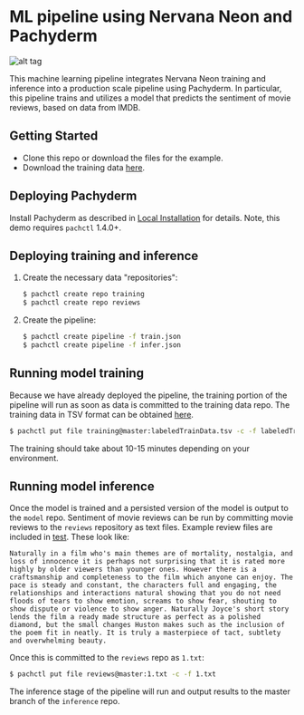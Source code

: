 # ML pipeline using Nervana Neon and Pachyderm

![alt tag](pipeline.jpg)

This machine learning pipeline integrates Nervana Neon training and inference into a production scale pipeline using Pachyderm.  In particular, this pipeline trains and utilizes a model that predicts the sentiment of movie reviews, based on data from IMDB.

## Getting Started

- Clone this repo or download the files for the example.
- Download the training data [here](https://s3-us-west-2.amazonaws.com/wokshop-example-data/labeledTrainData.tsv).

## Deploying Pachyderm

Install Pachyderm as described in [Local Installation](https://docs.pachyderm.com/latest/getting_started/local_installation/) for details. Note, this demo requires `pachctl` 1.4.0+.

## Deploying training and inference

1. Create the necessary data "repositories":

    ```sh
    $ pachctl create repo training
    $ pachctl create repo reviews
    ```

2. Create the pipeline:

    ```sh
    $ pachctl create pipeline -f train.json
    $ pachctl create pipeline -f infer.json
    ```

## Running model training

Because we have already deployed the pipeline, the training portion of the pipeline will run as soon as data is committed to the training data repo.  The training data in TSV format can be obtained [here](https://s3-us-west-2.amazonaws.com/wokshop-example-data/labeledTrainData.tsv).

```sh
$ pachctl put file training@master:labeledTrainData.tsv -c -f labeledTrainData.tsv
```

The training should take about 10-15 minutes depending on your environment.

## Running model inference

Once the model is trained and a persisted version of the model is output to the `model` repo.  Sentiment of movie reviews can be run by committing movie reviews to the `reviews` repository as text files.  Example review files are included in [test](test).  These look like:

```
Naturally in a film who's main themes are of mortality, nostalgia, and loss of innocence it is perhaps not surprising that it is rated more highly by older viewers than younger ones. However there is a craftsmanship and completeness to the film which anyone can enjoy. The pace is steady and constant, the characters full and engaging, the relationships and interactions natural showing that you do not need floods of tears to show emotion, screams to show fear, shouting to show dispute or violence to show anger. Naturally Joyce's short story lends the film a ready made structure as perfect as a polished diamond, but the small changes Huston makes such as the inclusion of the poem fit in neatly. It is truly a masterpiece of tact, subtlety and overwhelming beauty.
```

Once this is committed to the `reviews` repo as `1.txt`:

```sh
$ pachctl put file reviews@master:1.txt -c -f 1.txt
```

The inference stage of the pipeline will run and output results to the master branch of the `inference` repo.
